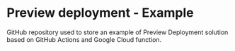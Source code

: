 # Preview deployment - Example

 GitHub repository used to store an example of Preview Deployment solution based on GitHub Actions and Google Cloud function.
